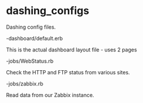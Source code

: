 dashing_configs
===============
Dashing config files.

-dashboard/default.erb

This is the actual dashboard layout file - uses 2 pages

-jobs/WebStatus.rb

Check the HTTP and FTP status from various sites.

-jobs/zabbix.rb

Read data from our Zabbix instance.
